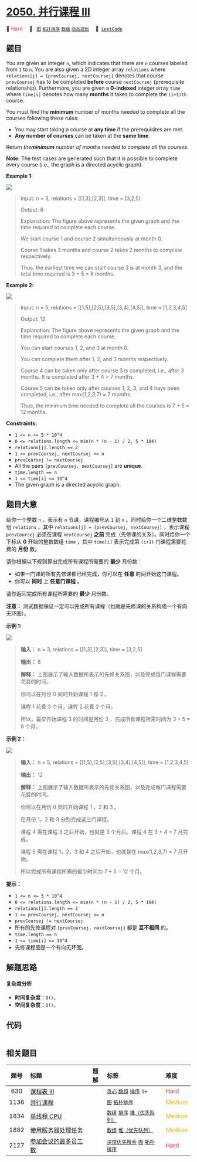 # [2050. 并行课程 III](https://leetcode.com/problems/parallel-courses-iii)

🔴 <font color=#ff334b>Hard</font>&emsp; 🔖&ensp; [`图`](/tag/graph.md) [`拓扑排序`](/tag/topological-sort.md) [`数组`](/tag/array.md) [`动态规划`](/tag/dynamic-programming.md)&emsp; 🔗&ensp;[`LeetCode`](https://leetcode.com/problems/parallel-courses-iii)

## 题目

You are given an integer `n`, which indicates that there are `n` courses
labeled from `1` to `n`. You are also given a 2D integer array `relations`
where `relations[j] = [prevCoursej, nextCoursej]` denotes that course
`prevCoursej` has to be completed **before** course `nextCoursej`
(prerequisite relationship). Furthermore, you are given a **0-indexed**
integer array `time` where `time[i]` denotes how many **months** it takes to
complete the `(i+1)th` course.

You must find the **minimum** number of months needed to complete all the
courses following these rules:

  * You may start taking a course at **any time** if the prerequisites are met.
  * **Any number of courses** can be taken at the **same time**.

Return _the**minimum** number of months needed to complete all the courses_.

**Note:** The test cases are generated such that it is possible to complete
every course (i.e., the graph is a directed acyclic graph).



**Example 1:**

**![](https://assets.leetcode.com/uploads/2021/10/07/ex1.png)**

> Input: n = 3, relations = [[1,3],[2,3]], time = [3,2,5]
> 
> Output: 8
> 
> Explanation: The figure above represents the given graph and the time required to complete each course. 
> 
> We start course 1 and course 2 simultaneously at month 0.
> 
> Course 1 takes 3 months and course 2 takes 2 months to complete respectively.
> 
> Thus, the earliest time we can start course 3 is at month 3, and the total time required is 3 + 5 = 8 months.

**Example 2:**

**![](https://assets.leetcode.com/uploads/2021/10/07/ex2.png)**

> Input: n = 5, relations = [[1,5],[2,5],[3,5],[3,4],[4,5]], time = [1,2,3,4,5]
> 
> Output: 12
> 
> Explanation: The figure above represents the given graph and the time required to complete each course.
> 
> You can start courses 1, 2, and 3 at month 0.
> 
> You can complete them after 1, 2, and 3 months respectively.
> 
> Course 4 can be taken only after course 3 is completed, i.e., after 3 months. It is completed after 3 + 4 = 7 months.
> 
> Course 5 can be taken only after courses 1, 2, 3, and 4 have been completed, i.e., after max(1,2,3,7) = 7 months.
> 
> Thus, the minimum time needed to complete all the courses is 7 + 5 = 12 months.

**Constraints:**

  * `1 <= n <= 5 * 10^4`
  * `0 <= relations.length <= min(n * (n - 1) / 2, 5 * 104)`
  * `relations[j].length == 2`
  * `1 <= prevCoursej, nextCoursej <= n`
  * `prevCoursej != nextCoursej`
  * All the pairs `[prevCoursej, nextCoursej]` are **unique**.
  * `time.length == n`
  * `1 <= time[i] <= 10^4`
  * The given graph is a directed acyclic graph.


## 题目大意

给你一个整数 `n` ，表示有 `n` 节课，课程编号从 `1` 到 `n` 。同时给你一个二维整数数组 `relations` ，其中
`relations[j] = [prevCoursej, nextCoursej]` ，表示课程 `prevCoursej` 必须在课程
`nextCoursej` **之前**  完成（先修课的关系）。同时给你一个下标从 **0**  开始的整数数组 `time` ，其中 `time[i]`
表示完成第 `(i+1)` 门课程需要花费的 **月份**  数。

请你根据以下规则算出完成所有课程所需要的 **最少**  月份数：

  * 如果一门课的所有先修课都已经完成，你可以在 **任意**  时间开始这门课程。
  * 你可以 **同时**  上 **任意门课程**  。

请你返回完成所有课程所需要的 **最少**  月份数。

**注意：** 测试数据保证一定可以完成所有课程（也就是先修课的关系构成一个有向无环图）。



**示例  1:**

**![](https://assets.leetcode.com/uploads/2021/10/07/ex1.png)**

> 
> 
> 
> 
> 
> **输入：** n = 3, relations = [[1,3],[2,3]], time = [3,2,5]
> 
> **输出：** 8
> 
> **解释：** 上图展示了输入数据所表示的先修关系图，以及完成每门课程需要花费的时间。
> 
> 你可以在月份 0 同时开始课程 1 和 2 。
> 
> 课程 1 花费 3 个月，课程 2 花费 2 个月。
> 
> 所以，最早开始课程 3 的时间是月份 3 ，完成所有课程所需时间为 3 + 5 = 8 个月。
> 
> 

**示例 2：**

**![](https://assets.leetcode.com/uploads/2021/10/07/ex2.png)**

> 
> 
> 
> 
> 
> **输入：** n = 5, relations = [[1,5],[2,5],[3,5],[3,4],[4,5]], time = [1,2,3,4,5]
> 
> **输出：** 12
> 
> **解释：** 上图展示了输入数据所表示的先修关系图，以及完成每门课程需要花费的时间。
> 
> 你可以在月份 0 同时开始课程 1 ，2 和 3 。
> 
> 在月份 1，2 和 3 分别完成这三门课程。
> 
> 课程 4 需在课程 3 之后开始，也就是 3 个月后。课程 4 在 3 + 4 = 7 月完成。
> 
> 课程 5 需在课程 1，2，3 和 4 之后开始，也就是在 max(1,2,3,7) = 7 月开始。
> 
> 所以完成所有课程所需的最少时间为 7 + 5 = 12 个月。
> 
> 



**提示：**

  * `1 <= n <= 5 * 10^4`
  * `0 <= relations.length <= min(n * (n - 1) / 2, 5 * 104)`
  * `relations[j].length == 2`
  * `1 <= prevCoursej, nextCoursej <= n`
  * `prevCoursej != nextCoursej`
  * 所有的先修课程对 `[prevCoursej, nextCoursej]` 都是 **互不相同**  的。
  * `time.length == n`
  * `1 <= time[i] <= 10^4`
  * 先修课程图是一个有向无环图。


## 解题思路

#### 复杂度分析

- **时间复杂度**：`O()`，
- **空间复杂度**：`O()`，

## 代码

```javascript

```

## 相关题目

<!-- prettier-ignore -->
| 题号 | 标题 | 题解 | 标签 | 难度 |
| :------: | :------ | :------: | :------ | :------ |
| 630 | [课程表 III](https://leetcode.com/problems/course-schedule-iii) |  |  [`贪心`](/tag/greedy.md) [`数组`](/tag/array.md) [`排序`](/tag/sorting.md) `1+` | <font color=#ff334b>Hard</font> |
| 1136 | [并行课程](https://leetcode.com/problems/parallel-courses) |  |  [`图`](/tag/graph.md) [`拓扑排序`](/tag/topological-sort.md) | <font color=#ffb800>Medium</font> |
| 1834 | [单线程 CPU](https://leetcode.com/problems/single-threaded-cpu) |  |  [`数组`](/tag/array.md) [`排序`](/tag/sorting.md) [`堆（优先队列）`](/tag/heap-priority-queue.md) | <font color=#ffb800>Medium</font> |
| 1882 | [使用服务器处理任务](https://leetcode.com/problems/process-tasks-using-servers) |  |  [`数组`](/tag/array.md) [`堆（优先队列）`](/tag/heap-priority-queue.md) | <font color=#ffb800>Medium</font> |
| 2127 | [参加会议的最多员工数](https://leetcode.com/problems/maximum-employees-to-be-invited-to-a-meeting) |  |  [`深度优先搜索`](/tag/depth-first-search.md) [`图`](/tag/graph.md) [`拓扑排序`](/tag/topological-sort.md) | <font color=#ff334b>Hard</font> |